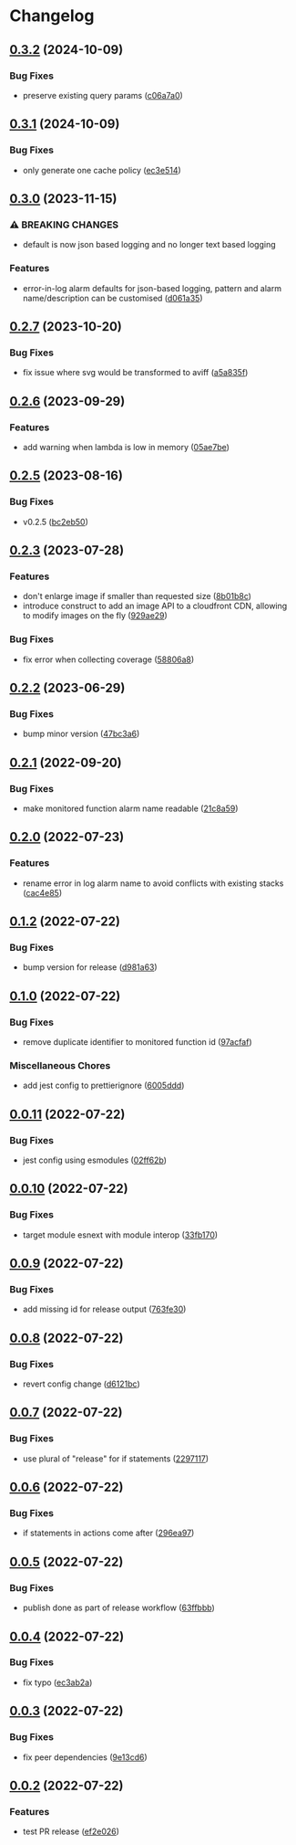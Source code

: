 # Changelog

## [0.3.2](https://github.com/buildigo/aws-cdk-patterns/compare/v0.3.1...v0.3.2) (2024-10-09)


### Bug Fixes

* preserve existing query params ([c06a7a0](https://github.com/buildigo/aws-cdk-patterns/commit/c06a7a0e2d3322e9a5d6519683da084acad4623d))

## [0.3.1](https://github.com/buildigo/aws-cdk-patterns/compare/v0.3.0...v0.3.1) (2024-10-09)


### Bug Fixes

* only generate one cache policy ([ec3e514](https://github.com/buildigo/aws-cdk-patterns/commit/ec3e514f5a02999a3492d38941dfb4183917f687))

## [0.3.0](https://github.com/buildigo/aws-cdk-patterns/compare/v0.2.7...v0.3.0) (2023-11-15)


### ⚠ BREAKING CHANGES

* default is now json based logging and no longer text based logging

### Features

* error-in-log alarm defaults for json-based logging, pattern and alarm name/description can be customised ([d061a35](https://github.com/buildigo/aws-cdk-patterns/commit/d061a3539e61c1edaf43ea16dd6570f26057d878))

## [0.2.7](https://github.com/buildigo/aws-cdk-patterns/compare/v0.2.6...v0.2.7) (2023-10-20)


### Bug Fixes

* fix issue where svg would be transformed to aviff ([a5a835f](https://github.com/buildigo/aws-cdk-patterns/commit/a5a835f0384e9e980f45754682834248435c42fc))

## [0.2.6](https://github.com/buildigo/aws-cdk-patterns/compare/v0.2.5...v0.2.6) (2023-09-29)


### Features

* add warning when lambda is low in memory ([05ae7be](https://github.com/buildigo/aws-cdk-patterns/commit/05ae7be79cd1db91e3c8b30fe2700a17caafc90b))

## [0.2.5](https://github.com/buildigo/aws-cdk-patterns/compare/v0.2.4...v0.2.5) (2023-08-16)


### Bug Fixes

* v0.2.5 ([bc2eb50](https://github.com/buildigo/aws-cdk-patterns/commit/bc2eb506fa911d037dd8086e29e6d4b02d7f47c8))

## [0.2.3](https://github.com/buildigo/aws-cdk-patterns/compare/v0.2.2...v0.2.3) (2023-07-28)


### Features

* don't enlarge image if smaller than requested size ([8b01b8c](https://github.com/buildigo/aws-cdk-patterns/commit/8b01b8cfcf82ac00966d50afeb4ff20a432533f5))
* introduce construct to add an image API to a cloudfront CDN, allowing to modify images on the fly ([929ae29](https://github.com/buildigo/aws-cdk-patterns/commit/929ae29124c90ce030b24743e18d7f3d38958b3d))


### Bug Fixes

* fix error when collecting coverage ([58806a8](https://github.com/buildigo/aws-cdk-patterns/commit/58806a832e90286dd599eb8ff2fd38e80fc6c6bb))

## [0.2.2](https://github.com/buildigo/aws-cdk-patterns/compare/v0.2.1...v0.2.2) (2023-06-29)


### Bug Fixes

* bump minor version ([47bc3a6](https://github.com/buildigo/aws-cdk-patterns/commit/47bc3a68c16ced5fe17b2edf000b4b268cce9532))

## [0.2.1](https://github.com/buildigo/aws-cdk-patterns/compare/v0.2.0...v0.2.1) (2022-09-20)


### Bug Fixes

* make monitored function alarm name readable ([21c8a59](https://github.com/buildigo/aws-cdk-patterns/commit/21c8a59a5bd15d31d8b3df1741477140f8c2dee2))

## [0.2.0](https://github.com/buildigo/aws-cdk-patterns/compare/v0.1.2...v0.2.0) (2022-07-23)


### Features

* rename error in log alarm name to avoid conflicts with existing stacks ([cac4e85](https://github.com/buildigo/aws-cdk-patterns/commit/cac4e85b39c0c6f35a4de92a6f7c228515c8d97e))

## [0.1.2](https://github.com/buildigo/aws-cdk-patterns/compare/v0.1.0...v0.1.2) (2022-07-22)


### Bug Fixes

* bump version for release ([d981a63](https://github.com/buildigo/aws-cdk-patterns/commit/d981a635537c143927653ecd0f9f01d4b67264e7))

## [0.1.0](https://github.com/buildigo/aws-cdk-patterns/compare/v0.0.11...v0.1.0) (2022-07-22)


### Bug Fixes

* remove duplicate identifier to monitored function id ([97acfaf](https://github.com/buildigo/aws-cdk-patterns/commit/97acfaf388f3820bec522571904ad9335a0e1bfd))


### Miscellaneous Chores

* add jest config to prettierignore ([6005ddd](https://github.com/buildigo/aws-cdk-patterns/commit/6005ddddaa69c7c2369b498921fb47112a6878aa))

## [0.0.11](https://github.com/buildigo/aws-cdk-patterns/compare/v0.0.10...v0.0.11) (2022-07-22)


### Bug Fixes

* jest config using esmodules ([02ff62b](https://github.com/buildigo/aws-cdk-patterns/commit/02ff62b207b854790e22eec32aea21b67982922e))

## [0.0.10](https://github.com/buildigo/aws-cdk-patterns/compare/v0.0.9...v0.0.10) (2022-07-22)


### Bug Fixes

* target module esnext with module interop ([33fb170](https://github.com/buildigo/aws-cdk-patterns/commit/33fb17038777818b69aaaae921e73b71386e93ba))

## [0.0.9](https://github.com/buildigo/aws-cdk-patterns/compare/v0.0.8...v0.0.9) (2022-07-22)


### Bug Fixes

* add missing id for release output ([763fe30](https://github.com/buildigo/aws-cdk-patterns/commit/763fe306b02985396d1392f4a9479d99a83032c5))

## [0.0.8](https://github.com/buildigo/aws-cdk-patterns/compare/v0.0.7...v0.0.8) (2022-07-22)


### Bug Fixes

* revert config change ([d6121bc](https://github.com/buildigo/aws-cdk-patterns/commit/d6121bc228c4729c43946f6927cee8b2ae2e5cb7))

## [0.0.7](https://github.com/buildigo/aws-cdk-patterns/compare/v0.0.6...v0.0.7) (2022-07-22)


### Bug Fixes

* use plural of "release" for if statements ([2297117](https://github.com/buildigo/aws-cdk-patterns/commit/22971173a2ff47e2c1a9706e0b87912c0bc806cc))

## [0.0.6](https://github.com/buildigo/aws-cdk-patterns/compare/v0.0.5...v0.0.6) (2022-07-22)


### Bug Fixes

* if statements in actions come after ([296ea97](https://github.com/buildigo/aws-cdk-patterns/commit/296ea979fdb8328a50d19ad1d1af15aed60c1ecf))

## [0.0.5](https://github.com/buildigo/aws-cdk-patterns/compare/v0.0.4...v0.0.5) (2022-07-22)


### Bug Fixes

* publish done as part of release workflow ([63ffbbb](https://github.com/buildigo/aws-cdk-patterns/commit/63ffbbbbf888653c5ac7ce1389a08798f21016c8))

## [0.0.4](https://github.com/buildigo/aws-cdk-patterns/compare/v0.0.3...v0.0.4) (2022-07-22)


### Bug Fixes

* fix typo ([ec3ab2a](https://github.com/buildigo/aws-cdk-patterns/commit/ec3ab2aa329891fa574fe28a8bb865496db3709b))

## [0.0.3](https://github.com/buildigo/aws-cdk-patterns/compare/v0.0.2...v0.0.3) (2022-07-22)


### Bug Fixes

* fix peer dependencies ([9e13cd6](https://github.com/buildigo/aws-cdk-patterns/commit/9e13cd6ce79cb6f1fc8a15cb50dd01ffe857d71c))

## [0.0.2](https://github.com/buildigo/aws-cdk-patterns/compare/0.0.1...v0.0.2) (2022-07-22)


### Features

* test PR release ([ef2e026](https://github.com/buildigo/aws-cdk-patterns/commit/ef2e0261fe21ded2ae8e2ddab0a26f98efd07e3b))
